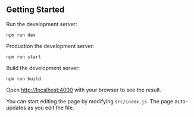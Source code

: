## Getting Started

Run the development server:

```dev
npm run dev
```
Production the development server:

```production
npm run start
```
Build the development server:

```babel
npm run build
```

Open [http://localhost:4000](http://localhost:4000) with your browser to see the result.

You can start editing the page by modifying `src/index.js`. The page auto-updates as you edit the file.
